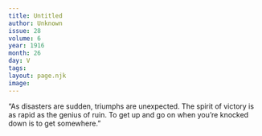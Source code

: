 ```yaml
---
title: Untitled
author: Unknown
issue: 28
volume: 6
year: 1916
month: 26
day: V
tags:
layout: page.njk
image:
---
```

“As disasters are sudden, triumphs are unexpected. The spirit of victory is as rapid as the genius of ruin. To get up and go on when you’re knocked down is to get somewhere.”              

